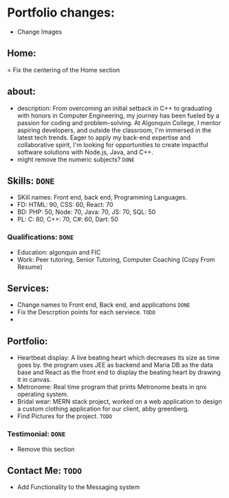 # Portfolio changes: 
- Change Images
## Home: 
= Fix the centering of the Home section 
## about: 
- description: From overcoming an initial setback in C++ to graduating with honors in Computer Engineering, my journey has been fueled by a passion for coding and problem-solving. At Algonquin College, I mentor aspiring developers, and outside the classroom, I'm immersed in the latest tech trends. Eager to apply my back-end expertise and collaborative spirit, I'm looking for opportunities to create impactful software solutions with Node.js, Java, and C++.
- might remove the numeric subjects? `DONE`
  
## Skills: `DONE`
- SKill names: Front end, back end, Programming Languages.
- FD: HTML: 90, CSS: 60, React: 70
- BD: PHP: 50, Node: 70, Java: 70, JS: 70, SQL: 50
- PL: C: 80, C++: 70, C#: 60, Dart: 50
  
### Qualifications: `DONE` 
- Education: algonquin and FIC
- Work: Peer tutoring, Senior Tutoring, Computer Coaching (Copy From Resume)

## Services: 
- Change names to Front end, Back end, and applications `DONE`
- Fix the Descrption points for each serviece. `TODO`
-  
## Portfolio: 
- Heartbeat display: A live beating heart which decreases its size as time goes by. the program uses JEE as backend and Maria DB as the data base and React as the front end to display the beating heart by drawing it in canvas. 
- Metronome: Real time program that prints Metronome beats in qnx operating system. 
- Bridal wear: MERN stack project, worked on a web application to design a custom clothing application for our client, abby greenberg. 
- Find Pictures for the project. `TODO` 
  
### Testimonial: `DONE` 
- Remove this section 
  
## Contact Me: `TODO` 
- Add Functionality to the Messaging system